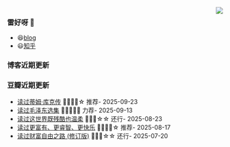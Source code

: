 <img align="right" src="https://github-readme-stats.vercel.app/api?username=Wing-Sing&show_icons=true&icon_color=CE1D2D&text_color=718096&bg_color=ffffff&hide_title=true" />

### 雷好呀 👋

- 😆[blog](https://Wing-Sing.github.io/)
- 😃[知乎](https://www.zhihu.com/people/chen-yong-cheng-46)

### 博客近期更新
<!-- START_SECTION:blog -->

<!-- END_SECTION:blog -->

### 豆瓣近期更新
<!-- START_SECTION:douban -->
* <a href='https://book.douban.com/subject/34429983/' target='_blank'>读过蒂姆·库克传</a> 🌟🌟🌟🌟☆ 推荐- 2025-09-23
* <a href='https://book.douban.com/subject/1139360/' target='_blank'>读过毛泽东选集</a> 🌟🌟🌟🌟🌟 力荐- 2025-09-13
* <a href='https://book.douban.com/subject/26984629/' target='_blank'>读过这世界既残酷也温柔</a> 🌟🌟🌟☆☆ 还行- 2025-08-23
* <a href='https://book.douban.com/subject/3110321/' target='_blank'>读过更富有、更睿智、更快乐</a> 🌟🌟🌟🌟☆ 推荐- 2025-08-17
* <a href='https://book.douban.com/subject/36482108/' target='_blank'>读过财富自由之路 (修订版)</a> 🌟🌟🌟☆☆ 还行- 2025-07-20
<!-- END_SECTION:douban -->

<!--
**chenwingsing/chenwingsing** is a ✨ _special_ ✨ repository because its `README.md` (this file) appears on your GitHub profile.

Here are some ideas to get you started:

- 🔭 I’m currently working on ...
- 🌱 I’m currently learning ...
- 👯 I’m looking to collaborate on ...
- 🤔 I’m looking for help with ...
- 💬 Ask me about ...
- 📫 How to reach me: ...
- 😄 Pronouns: ...
- ⚡ Fun fact: ...
-->
